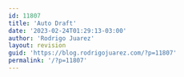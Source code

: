 ```yaml
---
id: 11807
title: 'Auto Draft'
date: '2023-02-24T01:29:13-03:00'
author: 'Rodrigo Juarez'
layout: revision
guid: 'https://blog.rodrigojuarez.com/?p=11807'
permalink: '/?p=11807'
---
```


